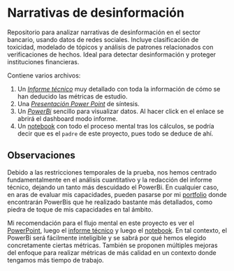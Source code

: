 # Narrativas de desinformación

Repositorio para analizar narrativas de desinformación en el sector bancario, usando datos de redes sociales. Incluye clasificación de toxicidad, modelado de tópicos y análisis de patrones relacionados con verificaciones de hechos. Ideal para detectar desinformación y proteger instituciones financieras.

Contiene varios archivos:

1. Un [*Informe técnico*](https://github.com/juantrillo1997/Narrativas-de-Desinformaci-n-Storytelling-en-el-Sector-Bancario/blob/main/Informe.pdf) muy detallado con toda la información de cómo se han deducido las métricas de estudio.
2. Una [*Presentación Power Point*](https://github.com/juantrillo1997/Narrativas-de-Desinformaci-n-Storytelling-en-el-Sector-Bancario/blob/main/Presentacion_informe.pdf) de síntesis.
3. Un [*PowerBi*](https://app.powerbi.com/links/E0ZEqbQ0yF?ctid=6b514c29-2391-4831-b774-84f35c45bf01&pbi_source=linkShare) sencillo para visualizar datos. Al hacer click en el enlace se abrirá el dashboard modo informe.
4. Un [notebook](https://github.com/juantrillo1997/Narrativas-de-Desinformaci-n-Storytelling-en-el-Sector-Bancario/blob/main/NotebookPython.ipynb) con todo el proceso mental tras los cálculos, se podría decir que es el `padre` de este proyecto, pues todo se deduce de ahí.

## Observaciones

Debido a las restricciones temporales de la prueba, nos hemos centrado fundamentalmente en el análisis cuantitativo y la redacción del informe técnico, dejando un tanto más descuidado el PowerBi. En cualquier caso, en aras de evaluar mis capacidades, pueden pasarse por mi [portfolio](https://github.com/juantrillo1997/PowerBi-projects/) donde encontrarán PowerBis que he realizado bastante más detallados, como piedra de toque de mis capacidades en tal ámbito.

Mi recomendación para el flujo mental en este proyecto es ver el [PowerPoint](https://github.com/juantrillo1997/Narrativas-de-Desinformaci-n-Storytelling-en-el-Sector-Bancario/blob/main/Presentacion_informe.pdf), luego el [informe técnico](https://github.com/juantrillo1997/Narrativas-de-Desinformaci-n-Storytelling-en-el-Sector-Bancario/blob/main/Informe.pdf) y luego el [notebook](https://github.com/juantrillo1997/Narrativas-de-Desinformaci-n-Storytelling-en-el-Sector-Bancario/blob/main/NotebookPython.ipynb). En tal contexto, el PowerBi será fácilmente inteligible y se sabrá por qué hemos elegido concretamente ciertas métricas. También se proponen múltiples mejoras del enfoque para realizar métricas de más calidad en un contexto donde tengamos más tiempo de trabajo.
